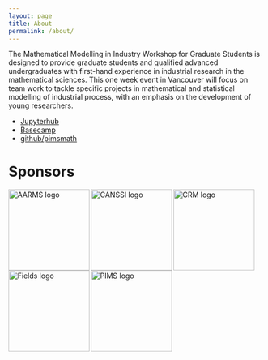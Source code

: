 ```yaml
---
layout: page
title: About
permalink: /about/
---
```


The Mathematical Modelling in Industry Workshop for Graduate Students is
designed to provide graduate students and qualified advanced undergraduates with
first-hand experience in industrial research in the mathematical sciences. This
one week event in Vancouver will focus on team work to tackle specific projects
in mathematical and statistical modelling of industrial process, with an
emphasis on the development of young researchers.


  * [Jupyterhub](https://pims.jupyter.ca)
  * [Basecamp](https://basecamp.com/2918257/)
  * [github/pimsmath](https://github.com/pimsmath)

# Sponsors


<div class="display:inline-block;">
    <img src="{{site-base}}/public/img/aarmslogo.png" alt="AARMS logo" height="160" width="" align="left">
    <img src="{{site-base}}/public/img/canssi_logo.png" alt="CANSSI logo" height="160" width="" align="left">
    <img src="{{site-base}}/public/img/crm_logo.png" alt="CRM logo" height="160" width="" align="left"> 
    <img src="{{site-base}}/public/img/fields_logo.jpg" alt="Fields logo" height="160" width="" align="left"> 
    <img src="{{site-base}}/public/img/PIMS-circle-with-wordmark-CAPS.png" alt="PIMS logo" height="160" width="" align="left">
</div>





<!-- 
{% include mermaid.html %}
<div class="mermaid">
gantt
        dateFormat  YYYY-MM-DD
        title 2016-Q3

        section EPIC1 
        Start   : admin1, 2016-07-01, 1d
        Middle  :active, done, admin1, 2016-07-01, 90d
        End     :crit, admin2, 2016-09-30, 1d
  
</div> -->
